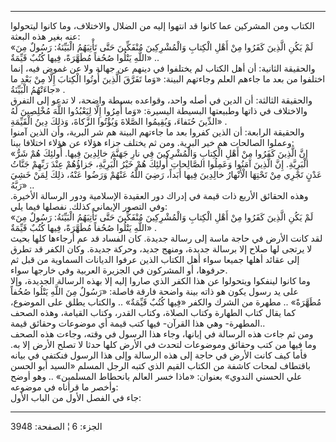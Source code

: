 ------------------------------------------------------------------------

الكتاب ومن المشركين عما كانوا قد انتهوا إليه من الضلال والاختلاف، وما
كانوا ليتحولوا عنه بغير هذه البعثة:  
«لَمْ يَكُنِ الَّذِينَ كَفَرُوا مِنْ أَهْلِ الْكِتابِ وَالْمُشْرِكِينَ مُنْفَكِّينَ حَتَّى تَأْتِيَهُمُ الْبَيِّنَةُ:
رَسُولٌ مِنَ اللَّهِ يَتْلُوا صُحُفاً مُطَهَّرَةً، فِيها كُتُبٌ قَيِّمَةٌ» ..  
والحقيقة الثانية: أن أهل الكتاب لم يختلفوا في دينهم عن جهالة ولا عن غموض
فيه، إنما اختلفوا من بعد ما جاءهم العلم وجاءتهم البينة: «وَما تَفَرَّقَ الَّذِينَ
أُوتُوا الْكِتابَ إِلَّا مِنْ بَعْدِ ما جاءَتْهُمُ الْبَيِّنَةُ» .  
والحقيقة الثالثة: أن الدين في أصله واحد، وقواعده بسيطة واضحة، لا تدعو
إلى التفرق والاختلاف في ذاتها وطبيعتها البسيطة اليسيرة: «وَما أُمِرُوا إِلَّا
لِيَعْبُدُوا اللَّهَ مُخْلِصِينَ لَهُ الدِّينَ حُنَفاءَ، وَيُقِيمُوا الصَّلاةَ وَيُؤْتُوا الزَّكاةَ، وَذلِكَ
دِينُ الْقَيِّمَةِ» .  
والحقيقة الرابعة: أن الذين كفروا بعد ما جاءتهم البينة هم شر البرية، وأن
الذين آمنوا وعملوا الصالحات هم خير البرية. ومن ثم يختلف جزاء هؤلاء عن
هؤلاء اختلافا بينا:  
«إِنَّ الَّذِينَ كَفَرُوا مِنْ أَهْلِ الْكِتابِ وَالْمُشْرِكِينَ فِي نارِ جَهَنَّمَ خالِدِينَ فِيها. أُولئِكَ
هُمْ شَرُّ الْبَرِيَّةِ. إِنَّ الَّذِينَ آمَنُوا وَعَمِلُوا الصَّالِحاتِ أُولئِكَ هُمْ خَيْرُ الْبَرِيَّةِ، جَزاؤُهُمْ
عِنْدَ رَبِّهِمْ جَنَّاتُ عَدْنٍ تَجْرِي مِنْ تَحْتِهَا الْأَنْهارُ خالِدِينَ فِيها أَبَداً، رَضِيَ اللَّهُ عَنْهُمْ
وَرَضُوا عَنْهُ، ذلِكَ لِمَنْ خَشِيَ رَبَّهُ» ..  
وهذه الحقائق الأربع ذات قيمة في إدراك دور العقيدة الإسلامية ودور الرسالة
الأخيرة. وفي التصور الإيماني كذلك. نفصلها فيما يلي:  
«لَمْ يَكُنِ الَّذِينَ كَفَرُوا مِنْ أَهْلِ الْكِتابِ وَالْمُشْرِكِينَ مُنْفَكِّينَ حَتَّى تَأْتِيَهُمُ الْبَيِّنَةُ:
رَسُولٌ مِنَ اللَّهِ يَتْلُوا صُحُفاً مُطَهَّرَةً، فِيها كُتُبٌ قَيِّمَةٌ» .  
لقد كانت الأرض في حاجة ماسة إلى رسالة جديدة. كان الفساد قد عم أرجاءها
كلها بحيث لا يرتجى لها صلاح إلا برسالة جديدة، ومنهج جديد، وحركة جديدة.
وكان الكفر قد تطرق إلى عقائد أهلها جميعا سواء أهل الكتاب الذين عرفوا
الديانات السماوية من قبل ثم حرفوها، أو المشركون في الجزيرة العربية وفي
خارجها سواء.  
وما كانوا لينفكوا ويتحولوا عن هذا الكفر الذي صاروا إليه إلا بهذه الرسالة
الجديدة، وإلا على يد رسول يكون هو ذاته بينة واضحة فارقة فاصلة: «رَسُولٌ مِنَ
اللَّهِ يَتْلُوا صُحُفاً مُطَهَّرَةً» .. مطهرة من الشرك والكفر «فِيها كُتُبٌ قَيِّمَةٌ» ..
والكتاب يطلق على الموضوع، كما يقال كتاب الطهارة وكتاب الصلاة، وكتاب
القدر، وكتاب القيامة، وهذه الصحف المطهرة- وهي هذا القرآن- فيها كتب قيمة
أي موضوعات وحقائق قيمة..  
ومن ثم جاءت هذه الرسالة في إبانها، وجاء هذا الرسول في وقته، وجاءت هذه
الصحف وما فيها من كتب وحقائق وموضوعات لتحدث في الأرض كلها حدثا لا تصلح
الأرض إلا به. فأما كيف كانت الأرض في حاجة إلى هذه الرسالة وإلى هذا
الرسول فنكتفي في بيانه باقتطاف لمحات كاشفة من الكتاب القيم الذي كتبه
الرجل المسلم «السيد أبو الحسن علي الحسني الندوي» بعنوان: «ماذا خسر
العالم بانحطاط المسلمين» .. وهو أوضح وأخصر ما قرأناه في موضوعه:  
جاء في الفصل الأول من الباب الأول:

------------------------------------------------------------------------

الجزء: 6 ¦ الصفحة: 3948
